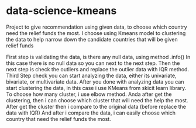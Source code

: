 # data-science-kmeans
Project to give recommendation using given data, to choose which country need the relief funds the most. 
I choose using Kmeans model to clustering the data to help narrow down the candidate countries that will be given relief funds

First step is validating the data, is there any null data, using method .info() In this case there is no null data so you can next to the next step.
Then the next step is check the outliers and replace the outlier data with IQR method.
Third Step check you can start analyzing the data, either its univariate, bivariate, or multivariate data.
After you done with analyzing data you can start clustering the data, in this case i use KMeans from skicit learn library.
To choose how many cluster, i use elbow method.
Anda after get the clustering, then i can choose which cluster that will need the help the most.
After get the cluster then i compare to the original data (before replace the data with IQR)
And after i compare the data, i can easily choose which country that need the relief funds the most.
